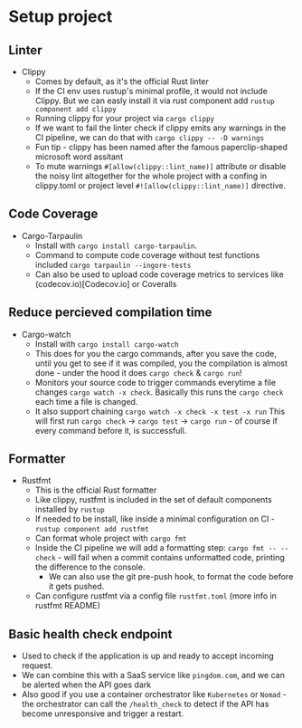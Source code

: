 # Setup project

## Linter

- Clippy
  - Comes by default, as it's the official Rust linter
  - If the CI env uses rustup's minimal profile, it would not include Clippy. But we can easly install it via rust component add `rustup component add clippy`
  - Running clippy for your project via `cargo clippy`
  - If we want to fail the linter check if clippy emits any warnings in the CI pipeline, we can do that with `cargo clippy -- -D warnings`
  - Fun tip - clippy has been named after the famous paperclip-shaped microsoft word assitant
  - To mute warnings `#[allow(clippy::lint_name)]` attribute or disable the noisy lint altogether for the whole project with a confing in clippy.toml or project level `#![allow(clippy::lint_name)]` directive.

## Code Coverage

- Cargo-Tarpaulin
  - Install with `cargo install cargo-tarpaulin`.
  - Command to compute code coverage without test functions included `cargo tarpaulin --ingore-tests`
  - Can also be used to upload code coverage metrics to services like (codecov.io)[Codecov.io] or Coveralls

## Reduce percieved compilation time

- Cargo-watch
  - Install with `cargo install cargo-watch`
  - This does for you the cargo commands, after you save the code, until you get to see if it was compiled, you the compilation is almost done - under the hood it does `cargo check` & `cargo run`!
  - Monitors your source code to trigger commands everytime a file changes `cargo watch -x check`. Basically this runs the `cargo check` each time a file is changed. 
  - It also support chaining `cargo watch -x check -x test -x run`
  This will first run `cargo check` -> `cargo test` -> `cargo run` - of course if every command before it, is successfull.

## Formatter

- Rustfmt
  - This is the official Rust formatter
  - Like clippy, rustfmt is included in the set of default components installed by `rustup`
  - If needed to be install, like inside a minimal configuration on CI - `rustup component add rustfmt`
  - Can format whole project with `cargo fmt`
  - Inside the CI pipeline we will add a formatting step: `cargo fmt -- --check` - will fail when a commit contains unformatted code, printing the difference to the console.
    - We can also use the git pre-push hook, to format the code before it gets pushed.
  - Can configure rustfmt via a config file `rustfmt.toml` (more info in rustfmt README)

## Basic health check endpoint

- Used to check if the application is up and ready to accept incoming request.
- We can combine this with a SaaS service like `pingdom.com`, and we can be alerted when the API goes dark
- Also good if you use a container orchestrator like `Kubernetes` or `Nomad` - the orchestrator can call the `/health_check` to detect if the API has become unresponsive and trigger a restart.
